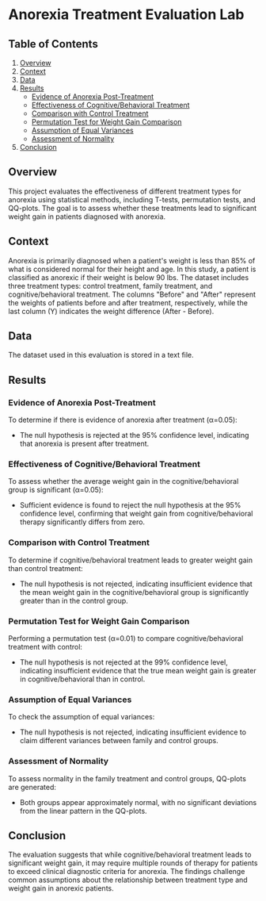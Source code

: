 # Anorexia Treatment Evaluation Lab
 
## Table of Contents  
1. [Overview](#overview)
2. [Context](#context) 
3. [Data](#data)
4. [Results](#results)
   - [Evidence of Anorexia Post-Treatment](#evidence-of-anorexia-post-treatment)
   - [Effectiveness of Cognitive/Behavioral Treatment](#effectiveness-of-cognitivebehavioral-treatment)
   - [Comparison with Control Treatment](#comparison-with-control-treatment)
   - [Permutation Test for Weight Gain Comparison](#permutation-test-for-weight-gain-comparison)
   - [Assumption of Equal Variances](#assumption-of-equal-variances)
   - [Assessment of Normality](#assessment-of-normality)
5. [Conclusion](#conclusion)

## Overview
This project evaluates the effectiveness of different treatment types for anorexia using statistical methods, including T-tests, permutation tests, and QQ-plots. The goal is to assess whether these treatments lead to significant weight gain in patients diagnosed with anorexia.

## Context
Anorexia is primarily diagnosed when a patient's weight is less than 85% of what is considered normal for their height and age. In this study, a patient is classified as anorexic if their weight is below 90 lbs. The dataset includes three treatment types: control treatment, family treatment, and cognitive/behavioral treatment. The columns "Before" and "After" represent the weights of patients before and after treatment, respectively, while the last column \(Y\) indicates the weight difference (After - Before).

## Data
The dataset used in this evaluation is stored in a text file.

## Results

### Evidence of Anorexia Post-Treatment
To determine if there is evidence of anorexia after treatment (α=0.05):

- The null hypothesis is rejected at the 95% confidence level, indicating that anorexia is present after treatment.

### Effectiveness of Cognitive/Behavioral Treatment
To assess whether the average weight gain in the cognitive/behavioral group is significant (α=0.05):

- Sufficient evidence is found to reject the null hypothesis at the 95% confidence level, confirming that weight gain from cognitive/behavioral therapy significantly differs from zero.

### Comparison with Control Treatment
To determine if cognitive/behavioral treatment leads to greater weight gain than control treatment:

- The null hypothesis is not rejected, indicating insufficient evidence that the mean weight gain in the cognitive/behavioral group is significantly greater than in the control group.

### Permutation Test for Weight Gain Comparison
Performing a permutation test (α=0.01) to compare cognitive/behavioral treatment with control:

- The null hypothesis is not rejected at the 99% confidence level, indicating insufficient evidence that the true mean weight gain is greater in cognitive/behavioral than in control.

### Assumption of Equal Variances
To check the assumption of equal variances:

- The null hypothesis is not rejected, indicating insufficient evidence to claim different variances between family and control groups.

### Assessment of Normality
To assess normality in the family treatment and control groups, QQ-plots are generated:

- Both groups appear approximately normal, with no significant deviations from the linear pattern in the QQ-plots.

## Conclusion
The evaluation suggests that while cognitive/behavioral treatment leads to significant weight gain, it may require multiple rounds of therapy for patients to exceed clinical diagnostic criteria for anorexia. The findings challenge common assumptions about the relationship between treatment type and weight gain in anorexic patients.
